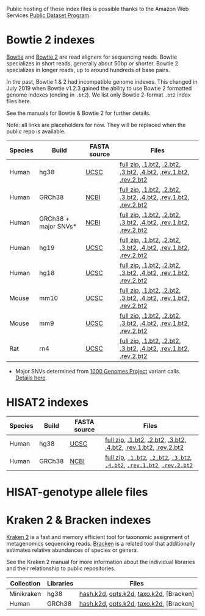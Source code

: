 Public hosting of these index files is possible thanks to the Amazon Web Services [Public Dataset Program](https://aws.amazon.com/opendata/public-datasets/).

# Bowtie 2 indexes

[Bowtie](http://bowtie-bio.sourceforge.net) and [Bowtie 2](http://bowtie-bio.sourceforge.net/bowtie2) are read aligners for sequencing reads.  Bowtie specializes in short reads, generally about 50bp or shorter.  Bowtie 2 specializes in longer reads, up to around hundreds of base pairs.

In the past, Bowtie 1 & 2 had incompatible genome indexes.  This changed in July 2019 when Bowtie v1.2.3 gained the ability to use Bowtie 2 formatted genome indexes (ending in `.bt2`).  We list only Bowtie 2-format `.bt2` index files here.

See the manuals for Bowtie & Bowtie 2 for further details.

Note: all links are placeholders for now.  They will be replaced when the public repo is available.

<div class="datatable-begin"></div>

Species | Build      | FASTA source | Files
------- | ---------  | ------------ | -----------
Human   | hg38       | [UCSC][bt2_hg38_source] | [full zip][bt2_hg38_full], [.1.bt2][bt2_hg38_1], [.2.bt2][bt2_hg38_2], [.3.bt2][bt2_hg38_3], [.4.bt2][bt2_hg38_4], [.rev.1.bt2][bt2_hg38_r1], [.rev.2.bt2][bt2_hg38_r2]
Human   | GRCh38     | [NCBI][bt2_GRCh38_source]     | [full zip][bt2_GRCh38_full], [.1.bt2][bt2_GRCh38_1], [.2.bt2][bt2_GRCh38_2], [.3.bt2][bt2_GRCh38_3], [.4.bt2][bt2_GRCh38_4], [.rev.1.bt2][bt2_GRCh38_r1], [.rev.2.bt2][bt2_GRCh38_r2]
Human   | GRCh38 + major SNVs* | [NCBI][bt2_grch38_1kgmaj_source] | [full zip][bt2_grch38_1kgmaj_full], [.1.bt2][bt2_grch38_1kgmaj_1], [.2.bt2][bt2_grch38_1kgmaj_2], [.3.bt2][bt2_grch38_1kgmaj_3], [.4.bt2][bt2_grch38_1kgmaj_4], [.rev.1.bt2][bt2_grch38_1kgmaj_r1], [.rev.2.bt2][bt2_grch38_1kgmaj_r2]
Human   | hg19 | [UCSC][bt2_hg19_source] | [full zip][bt2_hg19_full], [.1.bt2][bt2_hg19_1], [.2.bt2][bt2_hg19_2], [.3.bt2][bt2_hg19_3], [.4.bt2][bt2_hg19_4], [.rev.1.bt2][bt2_hg19_r1], [.rev.2.bt2][bt2_hg19_r2]
Human   | hg18 | [UCSC][bt2_hg18_source] | [full zip][bt2_hg18_full], [.1.bt2][bt2_hg18_1], [.2.bt2][bt2_hg18_2], [.3.bt2][bt2_hg18_3], [.4.bt2][bt2_hg18_4], [.rev.1.bt2][bt2_hg18_r1], [.rev.2.bt2][bt2_hg18_r2]
Mouse   | mm10 | [UCSC][bt2_mm10_source] | [full zip][bt2_mm10_full], [.1.bt2][bt2_mm10_1], [.2.bt2][bt2_mm10_2], [.3.bt2][bt2_mm10_3], [.4.bt2][bt2_mm10_4], [.rev.1.bt2][bt2_mm10_r1], [.rev.2.bt2][bt2_mm10_r2]
Mouse   | mm9 | [UCSC][bt2_mm9_source] | [full zip][bt2_mm9_full], [.1.bt2][bt2_mm9_1], [.2.bt2][bt2_mm9_2], [.3.bt2][bt2_mm9_3], [.4.bt2][bt2_mm9_4], [.rev.1.bt2][bt2_mm9_r1], [.rev.2.bt2][bt2_mm9_r2]
Rat   | rn4 | [UCSC][bt2_rn4_source] | [full zip][bt2_rn4_full], [.1.bt2][bt2_rn4_1], [.2.bt2][bt2_rn4_2], [.3.bt2][bt2_rn4_3], [.4.bt2][bt2_rn4_4], [.rev.1.bt2][bt2_rn4_r1], [.rev.2.bt2][bt2_rn4_r2]

<div class="datatable-end"></div>

* Major SNVs determined from [1000 Genomes Project](https://www.internationalgenome.org) variant calls.  [Details here](https://github.com/BenLangmead/bowtie-majref).

[bt2_hg38_source]: https://aws.amazon.com
[bt2_hg38_full]: https://aws.amazon.com
[bt2_hg38_1]: https://aws.amazon.com
[bt2_hg38_2]: https://aws.amazon.com
[bt2_hg38_3]: https://aws.amazon.com
[bt2_hg38_4]: https://aws.amazon.com
[bt2_hg38_r1]: https://aws.amazon.com
[bt2_hg38_r2]: https://aws.amazon.com

[bt2_GRCh38_source]: https://aws.amazon.com
[bt2_GRCh38_full]: https://aws.amazon.com
[bt2_GRCh38_1]: https://aws.amazon.com
[bt2_GRCh38_2]: https://aws.amazon.com
[bt2_GRCh38_3]: https://aws.amazon.com
[bt2_GRCh38_4]: https://aws.amazon.com
[bt2_GRCh38_r1]: https://aws.amazon.com
[bt2_GRCh38_r2]: https://aws.amazon.com

[bt2_grch38_1kgmaj_source]: https://aws.amazon.com
[bt2_grch38_1kgmaj_full]: https://aws.amazon.com
[bt2_grch38_1kgmaj_1]: https://aws.amazon.com
[bt2_grch38_1kgmaj_2]: https://aws.amazon.com
[bt2_grch38_1kgmaj_3]: https://aws.amazon.com
[bt2_grch38_1kgmaj_4]: https://aws.amazon.com
[bt2_grch38_1kgmaj_r1]: https://aws.amazon.com
[bt2_grch38_1kgmaj_r2]: https://aws.amazon.com

[bt2_hg19_source]: https://aws.amazon.com
[bt2_hg19_full]: https://aws.amazon.com
[bt2_hg19_1]: https://aws.amazon.com
[bt2_hg19_2]: https://aws.amazon.com
[bt2_hg19_3]: https://aws.amazon.com
[bt2_hg19_4]: https://aws.amazon.com
[bt2_hg19_r1]: https://aws.amazon.com
[bt2_hg19_r2]: https://aws.amazon.com

[bt2_hg18_source]: https://aws.amazon.com
[bt2_hg18_full]: https://aws.amazon.com
[bt2_hg18_1]: https://aws.amazon.com
[bt2_hg18_2]: https://aws.amazon.com
[bt2_hg18_3]: https://aws.amazon.com
[bt2_hg18_4]: https://aws.amazon.com
[bt2_hg18_r1]: https://aws.amazon.com
[bt2_hg18_r2]: https://aws.amazon.com

[bt2_mm10_source]: https://aws.amazon.com
[bt2_mm10_full]: https://aws.amazon.com
[bt2_mm10_1]: https://aws.amazon.com
[bt2_mm10_2]: https://aws.amazon.com
[bt2_mm10_3]: https://aws.amazon.com
[bt2_mm10_4]: https://aws.amazon.com
[bt2_mm10_r1]: https://aws.amazon.com
[bt2_mm10_r2]: https://aws.amazon.com

[bt2_mm9_source]: https://aws.amazon.com
[bt2_mm9_full]: https://aws.amazon.com
[bt2_mm9_1]: https://aws.amazon.com
[bt2_mm9_2]: https://aws.amazon.com
[bt2_mm9_3]: https://aws.amazon.com
[bt2_mm9_4]: https://aws.amazon.com
[bt2_mm9_r1]: https://aws.amazon.com
[bt2_mm9_r2]: https://aws.amazon.com

[bt2_rn4_source]: https://aws.amazon.com
[bt2_rn4_full]: https://aws.amazon.com
[bt2_rn4_1]: https://aws.amazon.com
[bt2_rn4_2]: https://aws.amazon.com
[bt2_rn4_3]: https://aws.amazon.com
[bt2_rn4_4]: https://aws.amazon.com
[bt2_rn4_r1]: https://aws.amazon.com
[bt2_rn4_r2]: https://aws.amazon.com

# HISAT2 indexes

<div class="datatable-begin"></div>

Species | Build      | FASTA source | Files
------- | ---------  | ------------ | -----------
Human   | hg38       | [UCSC]()     | [full zip](), [.1.bt2](), [.2.bt2](), [.3.bt2](), [.4.bt2](), [.rev.1.bt2](), [.rev.2.bt2]()
Human   | GRCh38     | [NCBI]()     | [full zip](), [`.1.bt2`](), [`.2.bt2`](), [`.3.bt2`](), [`.4.bt2`](), [`.rev.1.bt2`](), [`.rev.2.bt2`]()

<div class="datatable-end"></div>

# HISAT-genotype allele files

# Kraken 2 & Bracken indexes

[Kraken 2](https://github.com/DerrickWood/kraken2/wiki) is a fast and memory efficient tool for taxonomic assignment of metagenomics sequencing reads.  [Bracken](https://ccb.jhu.edu/software/bracken/) is a related tool that additionally estimates relative abundances of species or genera.

See the Kraken 2 manual for more information about the individual libraries and their relationship to public repositories.

<div class="datatable-begin"></div>

Collection | Libraries  | Files
---------- | ---------  | -----------
Minikraken | hg38       | [hash.k2d](), [opts.k2d](), [taxo.k2d](), [Bracken]
Human      | GRCh38     | [hash.k2d](), [opts.k2d](), [taxo.k2d](), [Bracken]

<div class="datatable-end"></div>

